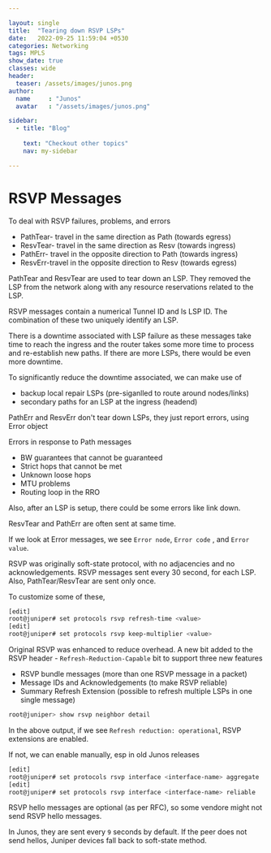 ```yaml
---

layout: single
title:  "Tearing down RSVP LSPs"
date:   2022-09-25 11:59:04 +0530
categories: Networking
tags: MPLS
show_date: true
classes: wide
header:
  teaser: /assets/images/junos.png
author:
  name     : "Junos"
  avatar   : "/assets/images/junos.png"

sidebar:
  - title: "Blog"
   
    text: "Checkout other topics"
    nav: my-sidebar

---
```

# RSVP Messages
To deal with RSVP failures, problems, and errors
- PathTear- travel in the same direction as Path (towards egress)
- ResvTear- travel in the same direction as Resv (towards ingress)
- PathErr- travel in the opposite direction to Path (towards ingress)
- ResvErr-travel in the opposite direction to Resv (towards egress)

PathTear and ResvTear are used to tear down an LSP. They removed the LSP from the network along with any resource reservations related to the LSP.

RSVP messages contain a numerical Tunnel ID and ls LSP ID. The combination of these two uniquely identify an LSP.

There is a downtime associated with LSP failure as these messages take time to reach the ingress and the router takes some more time to process and re-establish new paths. If there are more LSPs, there would be even more downtime.

To significantly reduce the downtime associated, we can make use of 

- backup local repair LSPs (pre-siganlled to route around nodes/links)
- secondary paths for an LSP at the ingress (headend)



PathErr and ResvErr don't tear down LSPs, they just report errors, using Error object

Errors in response to Path messages

- BW guarantees that cannot be guaranteed
- Strict hops that cannot be met
- Unknown loose hops
- MTU problems
- Routing loop in the RRO

Also, after an LSP is setup, there could be some errors like link down.

ResvTear and PathErr are often sent at same time.

If we look at Error messages, we see `Error node`, `Error code` , and `Error value`.



RSVP was originally soft-state protocol, with no adjacencies and no acknowledgements. RSVP messages sent every 30 second, for each LSP. Also, PathTear/ResvTear are sent only once.

To customize some of these,

```sh
[edit]
root@juniper# set protocols rsvp refresh-time <value>
[edit]
root@juniper# set protocols rsvp keep-multiplier <value>
```

Original RSVP was enhanced to reduce overhead. A new bit added to the RSVP header - `Refresh-Reduction-Capable` bit to support three new features

- RSVP bundle messages (more than one RSVP message in a packet)
- Message IDs and Acknowledgements (to make RSVP reliable)
- Summary Refresh Extension (possible to refresh multiple LSPs in one single message)

```sh
root@juniper> show rsvp neighbor detail
```
In the above output, if we see `Refresh reduction: operational`, RSVP extensions are enabled.

If not, we can enable manually, esp in old Junos releases
```sh
[edit]
root@juniper# set protocols rsvp interface <interface-name> aggregate
[edit]
root@juniper# set protocols rsvp interface <interface-name> reliable
```

RSVP hello messages are optional (as per RFC), so some vendore might not send RSVP hello messages.

In Junos, they are sent every `9` seconds by default. If the peer does not send hellos, Juniper devices fall back to soft-state method.

